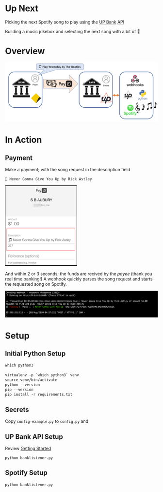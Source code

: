 # Up Next
Picking the next Spotify song to play using the [UP Bank](https://up.com.au/) [API](https://developer.up.com.au/#getting-started)

Building a music jukebox and selecting the next song with a bit of 🎼

# Overview

![Arch Overview](./docs/arch.png)




# In Action

## Payment

Make a payment; with the song request in the description field
```
🎵 Never Gonna Give You Up by Rick Astley
```

![Python screenshot](./docs/payment.png)

And within 2 or 3 seconds; the funds are recived by the _payee_ (thank you real time banking!) A webhook quickly parses the song request and starts the requested song on Spotify.

![Python screenshot](./docs/screenshot-python.png)


# Setup


## Initial Python Setup
```
which python3

virtualenv -p `which python3` venv
source venv/bin/activate
python --version
pip --version
pip install -r requirements.txt
```

## Secrets
Copy `config-example.py` to `config.py` and 

## UP Bank API Setup
Review [Getting Started](https://developer.up.com.au/#getting-started)

```
python banklistener.py
```


## Spotify Setup
```
python banklistener.py
```

